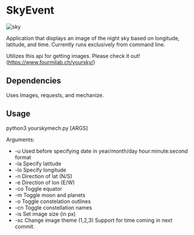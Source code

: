 # SkyEvent
![sky](https://user-images.githubusercontent.com/29212540/54962596-d6fbc600-4f3b-11e9-9529-b099dd646df9.jpg)

Application that displays an image of the night sky based on longitude, latitude, and time.
Currently runs exclusively from command line. 

Utilizes this api for getting images. Please check it out!
(https://www.fourmilab.ch/yoursky/)

## Dependencies
Uses Images, requests, and mechanize.

## Usage
python3 yourskymech.py [ARGS]

Arguments: 
- -u Used before specifying date in year/month/day hour:minute:second format
- -la Specify latitude
- -lo Specify longitude
- -n Direction of lat (N/S)
- -e Direction of lon (E/W)
- -co Toggle equator
- -m Toggle moon and planets
- -o Toggle constelation outlines
- -cn Toggle constellation names
- -is Set image size (in px)
- -sc Change image theme (1,2,3)
Support for time coming in next commit.
